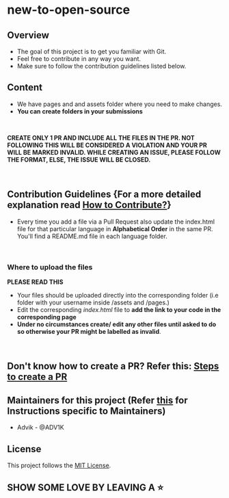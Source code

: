# new-to-open-source
<!-- Logo -->
## Overview

- The goal of this project is to get you familiar with Git.
- Feel free to contribute in any way you want.
- Make sure to follow the contribution guidelines listed below.

## Content

- We have pages and and assets folder where you need to make changes.
- **You can create folders in your submissions**

<br/>

**CREATE ONLY 1 PR AND INCLUDE ALL THE FILES IN THE PR. NOT FOLLOWING THIS WILL BE CONSIDERED A VIOLATION AND YOUR PR WILL BE MARKED INVALID. WHILE CREATING AN ISSUE, PLEASE FOLLOW THE FORMAT, ELSE, THE ISSUE WILL BE CLOSED.**

<br/>

## Contribution Guidelines {For a more detailed explanation read [How to Contribute?](/CONTRIBUTING.md)}

- Every time you add a file via a Pull Request also update the index.html file for that particular language in **Alphabetical Order** in the same PR. You'll find a README.md file in each language folder.

<br/>


### Where to upload the files

**PLEASE READ THIS**

- Your files should be uploaded directly into the corresponding folder (i.e folder with your username inside /assets and /pages.)
- Edit the corresponding _index.html_ file to **add the link to your code in the corresponding page**
- **Under no circumstances create/ edit any other files until asked to do so otherwise your PR might be labelled as invalid**.

<br/>

## Don't know how to create a PR? Refer this: [Steps to create a PR](STEPS_FOR_PR.md)

## Maintainers for this project (Refer [this](MAINTAINERS.md) for Instructions specific to Maintainers)
- Advik - @ADV1K


## License

This project follows the [MIT License](/LICENSE).

## SHOW SOME LOVE BY LEAVING A ⭐
